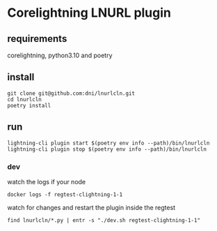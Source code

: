 # Corelightning LNURL plugin

## requirements
corelightning, python3.10 and poetry

## install
```console
git clone git@github.com:dni/lnurlcln.git
cd lnurlcln
poetry install
```

## run
```console
lightning-cli plugin start $(poetry env info --path)/bin/lnurlcln
lightning-cli plugin stop $(poetry env info --path)/bin/lnurlcln
```

### dev
watch the logs if your node
```console
docker logs -f regtest-clightning-1-1
```
watch for changes and restart the plugin inside the regtest
```console
find lnurlcln/*.py | entr -s "./dev.sh regtest-clightning-1-1"
```
